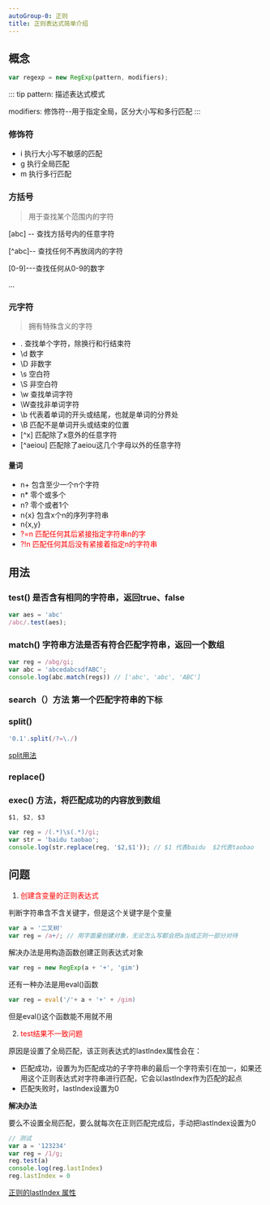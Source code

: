 ```yaml
---
autoGroup-0: 正则
title: 正则表达式简单介绍
---
```


## 概念

```js
var regexp = new RegExp(pattern, modifiers);
```
::: tip
pattern: 描述表达式模式

modifiers: 修饰符--用于指定全局，区分大小写和多行匹配
:::

### 修饰符
+ i 执行大小写不敏感的匹配
+ g 执行全局匹配
+ m 执行多行匹配

### 方括号
> 用于查找某个范围内的字符

[abc] -- 查找方括号内的任意字符

[^abc]-- 查找任何不再放阔内的字符

[0-9]---查找任何从0-9的数字

...

### 元字符

> 拥有特殊含义的字符

+ . 查找单个字符，除换行和行结束符
+ \d 数字
+ \D 非数字
+ \s 空白符
+ \S 非空白符
+ \w 查找单词字符
+ \W查找非单词字符
+ \b 代表着单词的开头或结尾，也就是单词的分界处
+ \B 匹配不是单词开头或结束的位置
+ [^x] 匹配除了x意外的任意字符
+ [^aeiou] 匹配除了aeiou这几个字母以外的任意字符

#### 量词

+ n+ 包含至少一个n个字符
+ n* 零个或多个
+ n? 零个或者1个
+ n{x} 包含x个n的序列字符串
+ n{x,y}
+ <span style="color: red">?=n 匹配任何其后紧接指定字符串n的字</span>
+ <span style="color: red">?!n 匹配任何其后没有紧接着指定n的字符串</span>


## 用法

### test() 是否含有相同的字符串，返回true、false

```js
var aes = 'abc'
/abc/.test(aes);
```

### match() 字符串方法是否有符合匹配字符串，返回一个数组

```js
var reg = /abg/gi;
var abc = 'abcedabcsdfABC';
console.log(abc.match(regs)) // ['abc', 'abc', 'ABC']
```

### search（）方法 第一个匹配字符串的下标
### split()
```javascript
'0.1'.split(/?=\./)
```
[split用法](/front-end/JavaScript/string-substring.html#string-prototype-split)
### replace()
### exec() 方法，将匹配成功的内容放到数组

```js
$1, $2, $3

var reg = /(.*)\s(.*)/gi;
var str = 'baidu taobao';
console.log(str.replace(reg, '$2,$1')); // $1 代表baidu  $2代表taobao
```

## 问题
1. <span style="color: red">创建含变量的正则表达式</span>

  判断字符串含不含关键字，但是这个关键字是个变量
  ```js
  var a = '二叉树'
  var reg = /a+/; // 用字面量创建对象，无论怎么写都会把a当成正则一部分对待
  ```
  解决办法是用构造函数创建正则表达式对象
  ```js
  var reg = new RegExp(a + '+', 'gim')
  ```
  还有一种办法是用eval()函数
  ```js
  var reg = eval('/'+ a + '+' + /gim)
  ```
  但是eval()这个函数能不用就不用

2. <span style="color: red">test结果不一致问题</span>

  原因是设置了全局匹配，该正则表达式的lastIndex属性会在：
  - 匹配成功，设置为为匹配成功的子字符串的最后一个字符索引在加一，如果还用这个正则表达式对字符串进行匹配，它会以lastIndex作为匹配的起点
  - 匹配失败时，lastIndex设置为0

  **解决办法**

  要么不设置全局匹配，要么就每次在正则匹配完成后，手动把lastIndex设置为0
  ```js
  // 测试
  var a = '123234'
  var reg = /1/g;
  reg.test(a)
  console.log(reg.lastIndex)
  reg.lastIndex = 0
  ```
  
  [正则的lastIndex 属性](https://www.cnblogs.com/aidixie/p/11271186.html)

